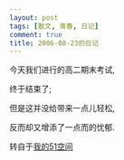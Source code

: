 ```yaml
---
layout: post
tags: [散文, 青春, 日记]
comment: true
title: 2006-08-23的日记
---
```


今天我们进行的高二期末考试,

终于结束了;

但是这并没给带来一点儿轻松,

反而却又增添了一点而的忧郁.


转自于[我的51空间](http://home.51.com/cailiwei712/diary/item/10000817.html)
